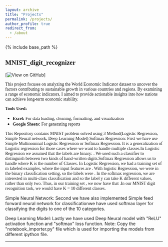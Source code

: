 ```yaml
---
layout: archive
title: "Projects"
permalink: /projects/
author_profile: true
redirect_from:
  - /about
---
```


{% include base_path %}

## <span style = "font-family: Georgia;"> MNIST_digit_recognizer </span>

[![View on GitHub](https://github.com/sonamtripathi/MNIST_digit_recognizer)]

<span style="font-family: Cambria;"> This project focuses on analyzing the World Economic Indicator dataset to uncover the factors contributing to sustainable growth in various countries and regions. By examining a range of economic indicators, I aimed to provide actionable insights into how nations can achieve long-term economic stability. </span>

<span style="font-family: Cambria;"> **Tools Used:** </span>

- <span style="font-family: Cambria;"> **Excel:** For data loading, cleaning, formatting, and visualization </span>
- <span style="font-family: Cambria;"> **Google Sheets:** For generating reports </span>

<span style="font-family: Cambria;"> This Repository contains MNIST problem solved using 3 Method(Logistic Regression, Simple Neural network, Deep Learning Model)
Softmax Regression:
First we have use Simple Multinominal Logistic Regression or Softmax Regression. It is a generalization of Logistic regression for those cases where we want to handle multiple classes.In Logistic Regression we assumed that the labels are binary: . We used such a classifier to distinguish between two kinds of hand-written digits.Softmax Regression allows us to handle  where K is the number of Classes.
In Logistic Regression, we had a training set  of m labeled examples, where the input features are . With logistic Regression, we were in the binary classification setting, so the labels were .
In the softmax regression, we are interested in multi-class classification and so the label y can take K different values, rather than only two. Thus, in our training set , we now have that .In our MNIST digit recognition task, we would have K = 10 different classes.

Simple Neural Network:
Second we have also implemented Simple feed forward neural network for classificationwe have used softmax layer for classifying the digits to one of the 10 categories.

Deep Learning Model:
Lastly we have used Deep Neural model with "ReLU" activation function and "softmax" loss function.
Note: Copy the "notebook_importer.py" file which is used for importing the models from different ipython file.
 </span>

-------
